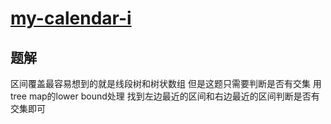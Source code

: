 # [my-calendar-i](https://leetcode.com/problems/my-calendar-i)
## 题解
区间覆盖最容易想到的就是线段树和树状数组
但是这题只需要判断是否有交集
用tree map的lower bound处理
找到左边最近的区间和右边最近的区间判断是否有交集即可